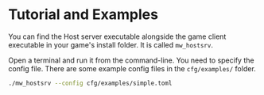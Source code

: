 # Tutorial and Examples

You can find the Host server executable alongside the game client executable
in your game's install folder. It is called `mw_hostsrv`.

Open a terminal and run it from the command-line. You need to specify the
config file. There are some example config files in the `cfg/examples/` folder.

```sh
./mw_hostsrv --config cfg/examples/simple.toml
```

